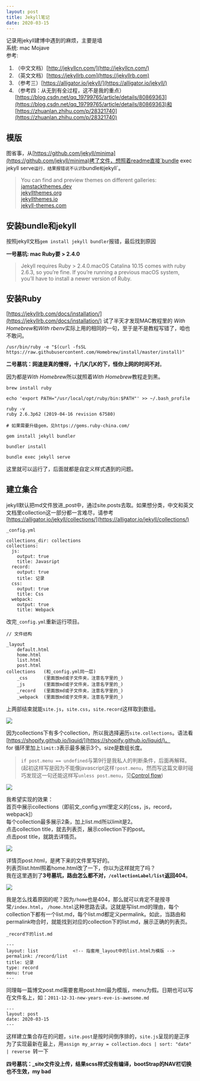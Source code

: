 ```yaml
---
layout: post
title: Jekyll笔记
date: 2020-03-15
---
```

记录用jekyll建博中遇到的麻烦，主要是墙   
系统: mac Mojave   
参考: 
1. （中文文档）[http://jekyllcn.com/](http://jekyllcn.com/)
2. （英文文档）[https://jekyllrb.com](https://jekyllrb.com)   
3. （参考三）[https://alligator.io/jekyll/](https://alligator.io/jekyll/)
4. （参考四：从无到有全过程，这不是我的重点）[https://blog.csdn.net/qq_19799765/article/details/80869363](https://blog.csdn.net/qq_19799765/article/details/80869363)和[https://zhuanlan.zhihu.com/p/28321740](https://zhuanlan.zhihu.com/p/28321740)

## 模版
图省事，从[https://github.com/jekyll/minima](https://github.com/jekyll/minima)拷了文件，想照着readme直接`bundle exec jekyll serve`运行，结果报错说不认识`bundle` 和 `jekyll`。

> You can find and preview themes on different galleries:  
[jamstackthemes.dev](https://jamstackthemes.dev/ssg/jekyll/)  
[jekyllthemes.org](http://jekyllthemes.org/)  
[jekyllthemes.io](https://jekyllthemes.io/)  
[jekyll-themes.com](https://jekyll-themes.com/)  

## 安装bundle和jekyll
按照jekyll文档`gem install jekyll bundler`报错，最后找到原因  

**一号墓坑: mac Ruby要 > 2.4.0**

> Jekyll requires Ruby > 2.4.0.macOS Catalina 10.15 comes with ruby 2.6.3, so you’re fine. If you’re running a previous macOS system, you’ll have to install a newer version of Ruby.

## 安装Ruby
[https://jekyllrb.com/docs/installation/](https://jekyllrb.com/docs/installation/)
试了半天才发现MAC教程里的 *With Homebrew*和*With rbenv*实际上用的相同的一句，至于是不是教程写错了，咱也不敢问。

```
/usr/bin/ruby -e "$(curl -fsSL https://raw.githubusercontent.com/Homebrew/install/master/install)"
```

**二号墓坑：网速是真的慢呀，十几K几K的下，怪你上网的时间不对**。

因为都是*With Homebrew*所以就照着*With Homebrew*教程走到黑。

```
brew install ruby

echo 'export PATH="/usr/local/opt/ruby/bin:$PATH"' >> ~/.bash_profile

ruby -v
ruby 2.6.3p62 (2019-04-16 revision 67580)

# 如果需要升级gem，见https://gems.ruby-china.com/

gem install jekyll bundler

bundler install

bundle exec jekyll serve
```

这里就可以运行了，后面就都是自定义样式遇到的问题。

## 建立集合
jekyll默认把md文件放进_post中，通过site.posts去取。如果想分类，中文和英文文档里collection这一部分都一言难尽，请参考[https://alligator.io/jekyll/collections/](https://alligator.io/jekyll/collections/)

```
_config.yml

collections_dir: collections
collections:
  js:
    output: true
    title: Javasript
  record:
    output: true
    title: 记录
  css:
    output: true
    title: Css
  webpack:
    output: true
    title: Webpack
```
改完`_config.yml`重新运行项目。
```
// 文件结构

_layout
    default.html
    home.html
    list.html
    post.html
collections   (和_config.yml同一层)
    _css      (里面放md或子文件夹，注意名字里的_)
    _js       (里面放md或子文件夹，注意名字里的_)
    _record   (里面放md或子文件夹，注意名字里的_)
    _webpack  (里面放md或子文件夹，注意名字里的_)

```
上两部结束就能`site.js`，`site.css`，`site.record`这样取到数组。

![](20200316010138.jpg)

因为collections下有多个collection，所以我选择遍历`site.collections`。语法看[https://shopify.github.io/liquid/](https://shopify.github.io/liquid/)。  
for 循环里加上`limit:3`表示最多展示3个。size是数组长度。

>`if post.menu == undefined`与第9行是我私人的判断条件，后面再解释。(起初这样写是因为不能像javascript这样`!post.menu`，然而写这篇文章时碰巧发现这一句还能这样写`unless post.menu`，见[Control flow](https://shopify.github.io/liquid/tags/control-flow/))

![](20200316011222.jpg)

我希望实现的效果：  
首页中展示collections（即前文_config.yml里定义的[css，js，record，webpack]）  
每个collection最多展示2条，加上list.md所以limit是2。  
点击collection title，就去列表页，展示collection下的post。  
点击post title，就跳去详情页。

![](20200316013355.jpg)

详情页post.html，是拷下来的文件里写好的。  
列表页list.html照着home.html改了一下，你以为这样就完了吗？  
我在这里遇到了**3号墓坑，路由怎么都不对，`/collectionLabel/list`返回404**。

![](20200316014749.jpg)

我是怎么找着原因的呢？因为`/home`也是404，那么就可以肯定不是按寻常`/index.html`， `/home.html`这种思路去读。这就是写list.md的理由，每个collection下都有一个list.md，每个list.md都定义permalink。如此，当路由和permalink吻合时，就能找到对应的collection下的list.md，展示正确的列表页。

```
_record下的list.md

---
layout: list             <!-- 指套用_layout中的list.html为模版 -->
permalink: /record/list  
title: 记录
type: record
menu: true
---
```
同理每一篇博文post.md需要套用post.html最为模版，menu为假。日期也可以写在文件名上，如：`2011-12-31-new-years-eve-is-awesome.md`
```
---
layout: post
date: 2020-03-15
---
```
这样建立集合存在的问题，`site.post`是按时间倒序排的，`site.js`呈现的是正序  
为了实现最新在最上，用`assign my_array = collection.docs | sort: "date" | reverse `转一下

 **四号墓坑：_site文件没上传，结果scss样式没有编译，bootStrap的NAV栏切换也不生效，my bad**